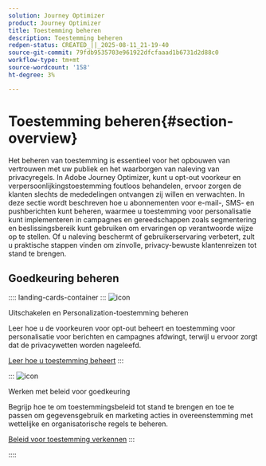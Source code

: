```yaml
---
solution: Journey Optimizer
product: Journey Optimizer
title: Toestemming beheren
description: Toestemming beheren
redpen-status: CREATED_||_2025-08-11_21-19-40
source-git-commit: 79fdb9535703e961922dfcfaaad1b6731d2d88c0
workflow-type: tm+mt
source-wordcount: '158'
ht-degree: 3%

---
```



# Toestemming beheren{#section-overview}

Het beheren van toestemming is essentieel voor het opbouwen van vertrouwen met uw publiek en het waarborgen van naleving van privacyregels. In Adobe Journey Optimizer, kunt u opt-out voorkeur en verpersoonlijkingstoestemming foutloos behandelen, ervoor zorgen de klanten slechts de mededelingen ontvangen zij willen en verwachten. In deze sectie wordt beschreven hoe u abonnementen voor e-mail-, SMS- en pushberichten kunt beheren, waarmee u toestemming voor personalisatie kunt implementeren in campagnes en gereedschappen zoals segmentering en beslissingsbereik kunt gebruiken om ervaringen op verantwoorde wijze op te stellen. Of u naleving beschermt of gebruikerservaring verbetert, zult u praktische stappen vinden om zinvolle, privacy-bewuste klantenreizen tot stand te brengen.

## Goedkeuring beheren

:::: landing-cards-container
:::
![icon]( https://cdn.experienceleague.adobe.com/icons/shield-halved.svg)

Uitschakelen en Personalization-toestemming beheren

Leer hoe u de voorkeuren voor opt-out beheert en toestemming voor personalisatie voor berichten en campagnes afdwingt, terwijl u ervoor zorgt dat de privacywetten worden nageleefd.

[Leer hoe u toestemming beheert](../using/privacy/opt-out.md)
:::

:::
![icon]( https://cdn.experienceleague.adobe.com/icons/gear.svg)

Werken met beleid voor goedkeuring

Begrijp hoe te om toestemmingsbeleid tot stand te brengen en toe te passen om gegevensgebruik en marketing acties in overeenstemming met wettelijke en organisatorische regels te beheren.

[Beleid voor toestemming verkennen](../using/action/consent.md)
:::

::::
